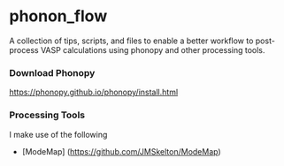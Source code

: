 # phonon_flow
A collection of tips, scripts, and files to enable a better workflow to post-process VASP calculations using phonopy and other processing tools.

### Download Phonopy 
https://phonopy.github.io/phonopy/install.html

### Processing Tools
I make use of the following
- [ModeMap] (https://github.com/JMSkelton/ModeMap)

